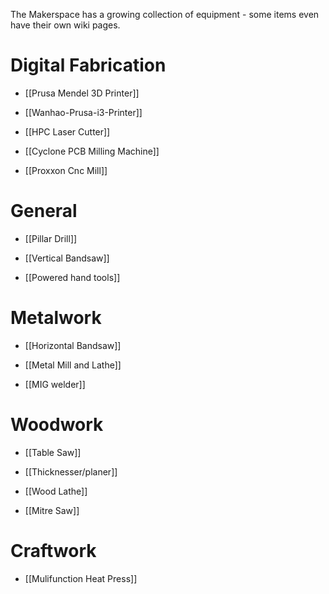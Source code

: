 The Makerspace has a growing collection of equipment - some items even have their own wiki pages.

# Digital Fabrication

- [[Prusa Mendel 3D Printer]]

- [[Wanhao-Prusa-i3-Printer]]

- [[HPC Laser Cutter]]

- [[Cyclone PCB Milling Machine]]

- [[Proxxon Cnc Mill]]

# General

- [[Pillar Drill]]

- [[Vertical Bandsaw]]

- [[Powered hand tools]]

# Metalwork

- [[Horizontal Bandsaw]]

- [[Metal Mill and Lathe]]

- [[MIG welder]]

# Woodwork

- [[Table Saw]]

- [[Thicknesser/planer]]

- [[Wood Lathe]]

- [[Mitre Saw]]

# Craftwork

- [[Mulifunction Heat Press]]



